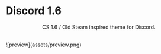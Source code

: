 # Discord 1.6 
<p align="center">CS 1.6 / Old Steam inspired theme for Discord.</p>
<br>
![preview](assets/preview.png)
